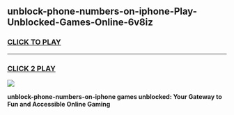 
## unblock-phone-numbers-on-iphone-Play-Unblocked-Games-Online-6v8iz
<h3>
<a href="https://premium76.site?title=unblock-phone-numbers-on-iphone&ref=25A">CLICK TO PLAY</a></h3>
<hr>

<h3>
<a href="https://premium76.site?title=unblock-phone-numbers-on-iphone&ref=25A">CLICK 2 PLAY</a>
  
</h3>

<a href="https://premium76.site?title=unblock-phone-numbers-on-iphone&ref=25A"><img src="https://clearcache.store/games.png"></a>


**unblock-phone-numbers-on-iphone games unblocked: Your Gateway to Fun and Accessible Online Gaming**
